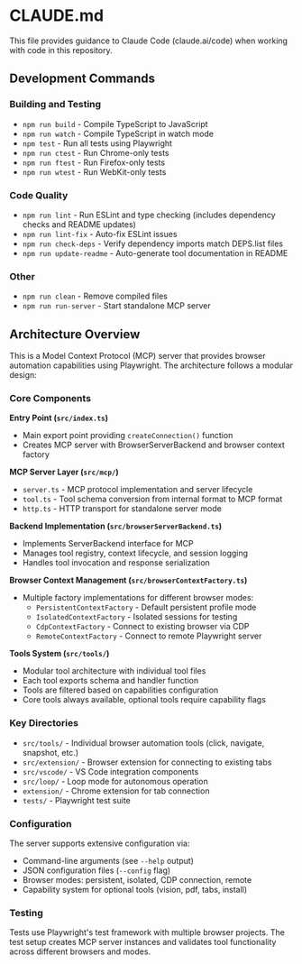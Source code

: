 # CLAUDE.md

This file provides guidance to Claude Code (claude.ai/code) when working with code in this repository.

## Development Commands

### Building and Testing
- `npm run build` - Compile TypeScript to JavaScript
- `npm run watch` - Compile TypeScript in watch mode
- `npm test` - Run all tests using Playwright
- `npm run ctest` - Run Chrome-only tests
- `npm run ftest` - Run Firefox-only tests
- `npm run wtest` - Run WebKit-only tests

### Code Quality
- `npm run lint` - Run ESLint and type checking (includes dependency checks and README updates)
- `npm run lint-fix` - Auto-fix ESLint issues
- `npm run check-deps` - Verify dependency imports match DEPS.list files
- `npm run update-readme` - Auto-generate tool documentation in README

### Other
- `npm run clean` - Remove compiled files
- `npm run run-server` - Start standalone MCP server

## Architecture Overview

This is a Model Context Protocol (MCP) server that provides browser automation capabilities using Playwright. The architecture follows a modular design:

### Core Components

**Entry Point (`src/index.ts`)**
- Main export point providing `createConnection()` function
- Creates MCP server with BrowserServerBackend and browser context factory

**MCP Server Layer (`src/mcp/`)**
- `server.ts` - MCP protocol implementation and server lifecycle
- `tool.ts` - Tool schema conversion from internal format to MCP format  
- `http.ts` - HTTP transport for standalone server mode

**Backend Implementation (`src/browserServerBackend.ts`)**
- Implements ServerBackend interface for MCP
- Manages tool registry, context lifecycle, and session logging
- Handles tool invocation and response serialization

**Browser Context Management (`src/browserContextFactory.ts`)**
- Multiple factory implementations for different browser modes:
  - `PersistentContextFactory` - Default persistent profile mode
  - `IsolatedContextFactory` - Isolated sessions for testing
  - `CdpContextFactory` - Connect to existing browser via CDP
  - `RemoteContextFactory` - Connect to remote Playwright server

**Tools System (`src/tools/`)**
- Modular tool architecture with individual tool files
- Each tool exports schema and handler function
- Tools are filtered based on capabilities configuration
- Core tools always available, optional tools require capability flags

### Key Directories

- `src/tools/` - Individual browser automation tools (click, navigate, snapshot, etc.)
- `src/extension/` - Browser extension for connecting to existing tabs
- `src/vscode/` - VS Code integration components  
- `src/loop/` - Loop mode for autonomous operation
- `extension/` - Chrome extension for tab connection
- `tests/` - Playwright test suite

### Configuration

The server supports extensive configuration via:
- Command-line arguments (see `--help` output)
- JSON configuration files (`--config` flag)
- Browser modes: persistent, isolated, CDP connection, remote
- Capability system for optional tools (vision, pdf, tabs, install)

### Testing

Tests use Playwright's test framework with multiple browser projects. The test setup creates MCP server instances and validates tool functionality across different browsers and modes.